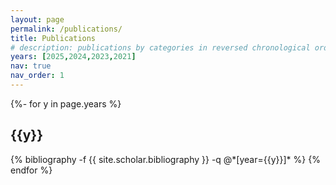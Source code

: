 ```yaml
---
layout: page
permalink: /publications/
title: Publications
# description: publications by categories in reversed chronological order. generated by jekyll-scholar.
years: [2025,2024,2023,2021]
nav: true
nav_order: 1
---
```


<!-- _pages/publications.md -->
<div class="publications">

{%- for y in page.years %}
  <h2 class="year">{{y}}</h2>
  {% bibliography -f {{ site.scholar.bibliography }} -q @*[year={{y}}]* %}
{% endfor %}

</div>
